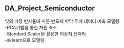 ## DA_Project_Semiconductor  

빛의 파장 반사율에 따른 반도체 박막 두께 데이터 예측 모델링  
-PCA기법을 통한 차원 축소    
-Standard Scaler을 활용한 이상치 전처리  
-sklearn으로 모델링  

